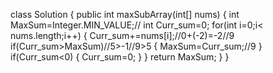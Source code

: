 class Solution {
    public int maxSubArray(int[] nums) {
        int MaxSum=Integer.MIN_VALUE;//
        int Curr_sum=0;
        for(int i=0;i< nums.length;i++)
        {
            Curr_sum+=nums[i];//0+(-2)=-2//9
            if(Curr_sum>MaxSum)//5>-1//9>5
            {
                MaxSum=Curr_sum;//9
            }
            if(Curr_sum<0)
            {
                Curr_sum=0;
            }
        }
        return MaxSum;
    }
}
